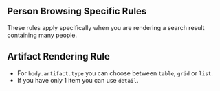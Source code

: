 ## Person Browsing Specific Rules

These rules apply specifically when you are rendering a search result containing many people.

## Artifact Rendering Rule
  - For `body.artifact.type` you can choose between `table`, `grid` or `list`.
  - If you have only 1 item you can use `detail`.
